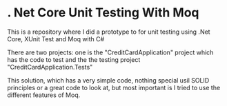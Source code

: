 # . Net Core Unit Testing With Moq
This is a repository where I did a prototype to for unit testing using .Net Core, XUnit Test and Moq with C#

There are two projects: one is the "CreditCardApplication" project which has the code to test and the the testing project "CreditCardApplication.Tests"

This solution, which has a very simple code, nothing special usil SOLID principles or a great code to look at, but most important is I tried to use the different features of Moq.

